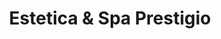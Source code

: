 ---
title: "Estetica & Spa Prestigio"
url: /ciudad-de-mexico/estetica-und-spa-prestigio/
shop: cosméticos
---